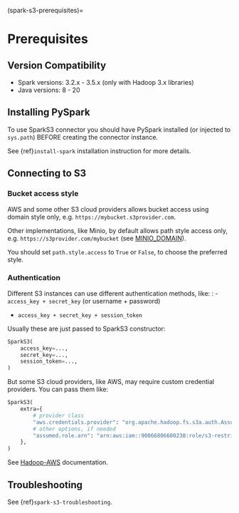 (spark-s3-prerequisites)=

# Prerequisites

## Version Compatibility

- Spark versions: 3.2.x - 3.5.x (only with Hadoop 3.x libraries)
- Java versions: 8 - 20

## Installing PySpark

To use SparkS3 connector you should have PySpark installed (or injected to `sys.path`)
BEFORE creating the connector instance.

See {ref}`install-spark` installation instruction for more details.

## Connecting to S3

### Bucket access style

AWS and some other S3 cloud providers allows bucket access using domain style only, e.g. `https://mybucket.s3provider.com`.

Other implementations, like Minio, by default allows path style access only, e.g. `https://s3provider.com/mybucket`
(see [MINIO_DOMAIN](https://min.io/docs/minio/linux/reference/minio-server/minio-server.html#envvar.MINIO_DOMAIN)).

You should set `path.style.access` to `True` or `False`, to choose the preferred style.

### Authentication

Different S3 instances can use different authentication methods, like:
: - `access_key + secret_key` (or username + password)
  - `access_key + secret_key + session_token`

Usually these are just passed to SparkS3 constructor:

```python
SparkS3(
    access_key=...,
    secret_key=...,
    session_token=...,
)
```

But some S3 cloud providers, like AWS, may require custom credential providers. You can pass them like:

```python
SparkS3(
    extra={
        # provider class
        "aws.credentials.provider": "org.apache.hadoop.fs.s3a.auth.AssumedRoleCredentialProvider",
        # other options, if needed
        "assumed.role.arn": "arn:aws:iam::90066806600238:role/s3-restricted",
    },
)
```

See [Hadoop-AWS](https://hadoop.apache.org/docs/stable/hadoop-aws/tools/hadoop-aws/index.html#Changing_Authentication_Providers) documentation.

## Troubleshooting

See {ref}`spark-s3-troubleshooting`.
